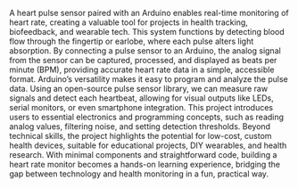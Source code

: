A heart pulse sensor paired with an Arduino enables real-time monitoring of heart rate, creating a valuable tool for projects in health tracking, biofeedback, and wearable tech. This system functions by detecting blood flow through the fingertip or earlobe, where each pulse alters light absorption. By connecting a pulse sensor to an Arduino, the analog signal from the sensor can be captured, processed, and displayed as beats per minute (BPM), providing accurate heart rate data in a simple, accessible format.
Arduino’s versatility makes it easy to program and analyze the pulse data. Using an open-source pulse sensor library, we can measure raw signals and detect each heartbeat, allowing for visual outputs like LEDs, serial monitors, or even smartphone integration. This project introduces users to essential electronics and programming concepts, such as reading analog values, filtering noise, and setting detection thresholds.
Beyond technical skills, the project highlights the potential for low-cost, custom health devices, suitable for educational projects, DIY wearables, and health research. With minimal components and straightforward code, building a heart rate monitor becomes a hands-on learning experience, bridging the gap between technology and health monitoring in a fun, practical way.


